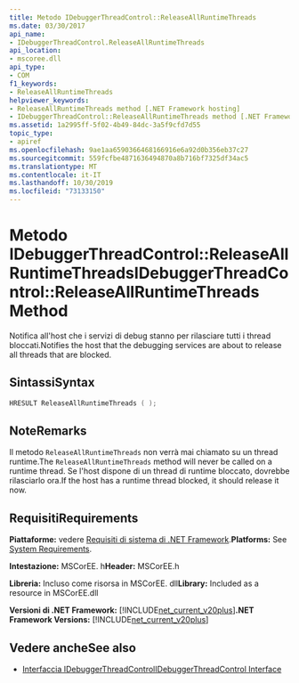 ```yaml
---
title: Metodo IDebuggerThreadControl::ReleaseAllRuntimeThreads
ms.date: 03/30/2017
api_name:
- IDebuggerThreadControl.ReleaseAllRuntimeThreads
api_location:
- mscoree.dll
api_type:
- COM
f1_keywords:
- ReleaseAllRuntimeThreads
helpviewer_keywords:
- ReleaseAllRuntimeThreads method [.NET Framework hosting]
- IDebuggerThreadControl::ReleaseAllRuntimeThreads method [.NET Framework hosting]
ms.assetid: 1a2995ff-5f02-4b49-84dc-3a5f9cfd7d55
topic_type:
- apiref
ms.openlocfilehash: 9ae1aa6590366468166916e6a92d0b356eb37c27
ms.sourcegitcommit: 559fcfbe4871636494870a8b716bf7325df34ac5
ms.translationtype: MT
ms.contentlocale: it-IT
ms.lasthandoff: 10/30/2019
ms.locfileid: "73133150"
---
```

# <a name="idebuggerthreadcontrolreleaseallruntimethreads-method"></a><span data-ttu-id="b5af5-102">Metodo IDebuggerThreadControl::ReleaseAllRuntimeThreads</span><span class="sxs-lookup"><span data-stu-id="b5af5-102">IDebuggerThreadControl::ReleaseAllRuntimeThreads Method</span></span>
<span data-ttu-id="b5af5-103">Notifica all'host che i servizi di debug stanno per rilasciare tutti i thread bloccati.</span><span class="sxs-lookup"><span data-stu-id="b5af5-103">Notifies the host that the debugging services are about to release all threads that are blocked.</span></span>  
  
## <a name="syntax"></a><span data-ttu-id="b5af5-104">Sintassi</span><span class="sxs-lookup"><span data-stu-id="b5af5-104">Syntax</span></span>  
  
```cpp  
HRESULT ReleaseAllRuntimeThreads ( );  
```  
  
## <a name="remarks"></a><span data-ttu-id="b5af5-105">Note</span><span class="sxs-lookup"><span data-stu-id="b5af5-105">Remarks</span></span>  
 <span data-ttu-id="b5af5-106">Il metodo `ReleaseAllRuntimeThreads` non verrà mai chiamato su un thread runtime.</span><span class="sxs-lookup"><span data-stu-id="b5af5-106">The `ReleaseAllRuntimeThreads` method will never be called on a runtime thread.</span></span> <span data-ttu-id="b5af5-107">Se l'host dispone di un thread di runtime bloccato, dovrebbe rilasciarlo ora.</span><span class="sxs-lookup"><span data-stu-id="b5af5-107">If the host has a runtime thread blocked, it should release it now.</span></span>  
  
## <a name="requirements"></a><span data-ttu-id="b5af5-108">Requisiti</span><span class="sxs-lookup"><span data-stu-id="b5af5-108">Requirements</span></span>  
 <span data-ttu-id="b5af5-109">**Piattaforme:** vedere [Requisiti di sistema di .NET Framework](../../../../docs/framework/get-started/system-requirements.md).</span><span class="sxs-lookup"><span data-stu-id="b5af5-109">**Platforms:** See [System Requirements](../../../../docs/framework/get-started/system-requirements.md).</span></span>  
  
 <span data-ttu-id="b5af5-110">**Intestazione:** MSCorEE. h</span><span class="sxs-lookup"><span data-stu-id="b5af5-110">**Header:** MSCorEE.h</span></span>  
  
 <span data-ttu-id="b5af5-111">**Libreria:** Incluso come risorsa in MSCorEE. dll</span><span class="sxs-lookup"><span data-stu-id="b5af5-111">**Library:** Included as a resource in MSCorEE.dll</span></span>  
  
 <span data-ttu-id="b5af5-112">**Versioni di .NET Framework:** [!INCLUDE[net_current_v20plus](../../../../includes/net-current-v20plus-md.md)]</span><span class="sxs-lookup"><span data-stu-id="b5af5-112">**.NET Framework Versions:** [!INCLUDE[net_current_v20plus](../../../../includes/net-current-v20plus-md.md)]</span></span>  
  
## <a name="see-also"></a><span data-ttu-id="b5af5-113">Vedere anche</span><span class="sxs-lookup"><span data-stu-id="b5af5-113">See also</span></span>

- [<span data-ttu-id="b5af5-114">Interfaccia IDebuggerThreadControl</span><span class="sxs-lookup"><span data-stu-id="b5af5-114">IDebuggerThreadControl Interface</span></span>](../../../../docs/framework/unmanaged-api/hosting/idebuggerthreadcontrol-interface.md)
